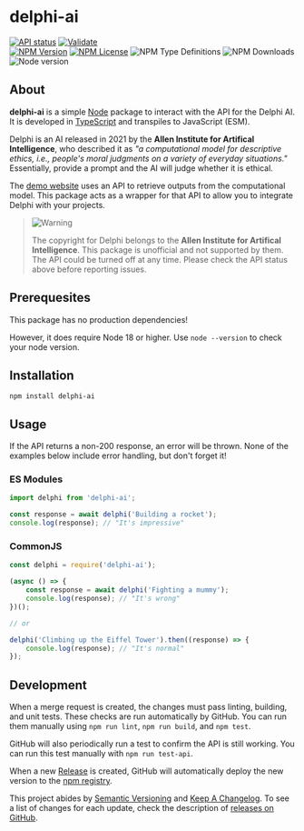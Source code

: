 # delphi-ai

[![API status](https://img.shields.io/github/actions/workflow/status/JstnMcBrd/delphi-ai/api.yml?logo=github&label=API%20status)](https://github.com/JstnMcBrd/delphi-ai/actions/workflows/api.yml)
[![Validate](https://img.shields.io/github/actions/workflow/status/JstnMcBrd/delphi-ai/validate.yml?logo=github&label=Validate)](https://github.com/JstnMcBrd/delphi-ai/actions/workflows/validate.yml)
<br />
[![NPM Version](https://img.shields.io/npm/v/delphi-ai)](https://www.npmjs.com/package/delphi-ai)
[![NPM License](https://img.shields.io/npm/l/delphi-ai)](./LICENSE)
![NPM Type Definitions](https://img.shields.io/npm/types/delphi-ai)
![NPM Downloads](https://img.shields.io/npm/dt/delphi-ai)
<br />
![Node version](https://img.shields.io/node/v/delphi-ai)

## About

**delphi-ai** is a simple [Node](https://nodejs.org/) package to interact with the API for the Delphi AI. It is developed in [TypeScript](https://www.typescriptlang.org/) and transpiles to JavaScript (ESM).

Delphi is an AI released in 2021 by the **Allen Institute for Artifical Intelligence**, who described it as *"a computational model for descriptive ethics, i.e., people's moral judgments on a variety of everyday situations."* Essentially, provide a prompt and the AI will judge whether it is ethical.

The [demo website](https://delphi.allenai.org/) uses an API to retrieve outputs from the computational model. This package acts as a wrapper for that API to allow you to integrate Delphi with your projects.

> <img alt="Warning" src="https://raw.githubusercontent.com/Mqxx/GitHub-Markdown/main/blockquotes/badge/dark-theme/warning.svg">
>
> The copyright for Delphi belongs to the **Allen Institute for Artifical Intelligence**. This package is unofficial and not supported by them. The API could be turned off at any time. Please check the API status above before reporting issues.

## Prerequesites

This package has no production dependencies!

However, it does require Node 18 or higher. Use `node --version` to check your node version.

## Installation

`npm install delphi-ai`

## Usage

If the API returns a non-200 response, an error will be thrown.
None of the examples below include error handling, but don't forget it!

### ES Modules

```js
import delphi from 'delphi-ai';

const response = await delphi('Building a rocket');
console.log(response); // "It's impressive"
```

### CommonJS

```js
const delphi = require('delphi-ai');

(async () => {
	const response = await delphi('Fighting a mummy');
	console.log(response); // "It's wrong"
})();

// or

delphi('Climbing up the Eiffel Tower').then((response) => {
	console.log(response); // "It's normal"
});
```

## Development

When a merge request is created, the changes must pass linting, building, and unit tests. These checks are run automatically by GitHub. You can run them manually using `npm run lint`, `npm run build`, and `npm test`.

GitHub will also periodically run a test to confirm the API is still working. You can run this test manually with `npm run test-api`.

When a new [Release](https://github.com/JstnMcBrd/delphi-ai/releases) is created, GitHub will automatically deploy the new version to the [npm registry](https://npmjs.com/package/delphi-ai).

This project abides by [Semantic Versioning](https://semver.org/) and [Keep A Changelog](https://keepachangelog.com/). To see a list of changes for each update, check the description of [releases on GitHub](https://github.com/JstnMcBrd/delphi-ai/releases).
